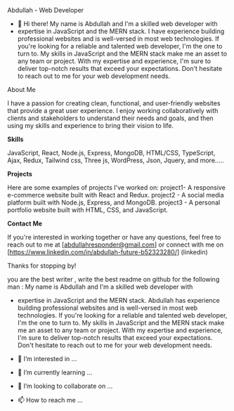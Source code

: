 Abdullah - Web Developer

- 👋 Hi there! My name is Abdullah and I'm a skilled web developer with 
- expertise in JavaScript and the MERN stack.
I have experience building professional websites and is well-versed
in most web technologies. If you're looking for a reliable and talented 
web developer, I'm the one to turn to. My skills in JavaScript 
and the MERN stack make me an asset to any team or project. With my 
expertise and experience, I'm sure to deliver top-notch results
that exceed your expectations.
Don't hesitate to reach out to me for your web development needs. 




About Me

I have a passion for creating clean, functional, and user-friendly websites that provide a great user experience.
I enjoy working collaboratively with clients and stakeholders to understand their needs and goals,
and then using my skills and experience to bring their vision to life.




**Skills**

JavaScript,
React,
Node.js,
Express,
MongoDB,
HTML/CSS,
TypeScript,
Ajax,
Redux,
Tailwind css,
Three js,
WordPress,
Json,
Jquery,      and more.....




**Projects**

Here are some examples of projects I've worked on:
project1- A responsive e-commerce website built with React and Redux.
project2 - A social media platform built with Node.js, Express, and MongoDB.
project3 - A personal portfolio website built with HTML, CSS, and JavaScript.




**Contact Me**

If you're interested in working together or have any questions,
feel free to reach out to me at [abdullahresponder@gmail.com] or connect with me on [https://www.linkedin.com/in/abdullah-future-b52323280/] (linkedin)

Thanks for stopping by!


you are the best writer , write the best readme on github for the following man :
 My name is Abdullah and I'm a skilled web developer with 
- expertise in JavaScript and the MERN stack.
Abdullah has experience building professional websites and is well-versed
in most web technologies. If you're looking for a reliable and talented 
web developer, I'm the one to turn to. My skills in JavaScript 
and the MERN stack make me an asset to any team or project. With my 
expertise and experience, I'm sure to deliver top-notch results
that exceed your expectations.
Don't hesitate to reach out to me for your web development needs.



- 👀 I’m interested in ...
- 🌱 I’m currently learning ...
- 💞️ I’m looking to collaborate on ...
- 📫 How to reach me ...

<!---
abdullahfuture/abdullahfuture is a ✨ special ✨ repository because its `README.md` (this file) appears on your GitHub profile.
You can click the Preview link to take a look at your changes.
--->
